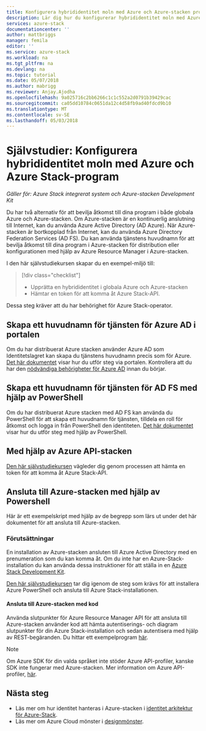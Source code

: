 ```yaml
---
title: Konfigurera hybrididentitet moln med Azure och Azure-stacken program | Microsoft Docs
description: Lär dig hur du konfigurerar hybrididentitet moln med Azure och Azure-stacken program.
services: azure-stack
documentationcenter: ''
author: mattbriggs
manager: femila
editor: ''
ms.service: azure-stack
ms.workload: na
ms.tgt_pltfrm: na
ms.devlang: na
ms.topic: tutorial
ms.date: 05/07/2018
ms.author: mabrigg
ms.reviewer: Anjay.Ajodha
ms.openlocfilehash: 9a025716c2bb6266c1c1c552a2d0791b39429cac
ms.sourcegitcommit: ca05dd10784c0651da12c4d58fb9ad40fdcd9b10
ms.translationtype: MT
ms.contentlocale: sv-SE
ms.lasthandoff: 05/03/2018
---
```

# <a name="tutorial-configure-hybrid-cloud-identity-with-azure-and-azure-stack-applications"></a>Självstudier: Konfigurera hybrididentitet moln med Azure och Azure Stack-program

*Gäller för: Azure Stack integrerat system och Azure-stacken Development Kit*

Du har två alternativ för att bevilja åtkomst till dina program i både globala Azure och Azure-stacken. Om Azure-stacken är en kontinuerlig anslutning till Internet, kan du använda Azure Active Directory (AD Azure). När Azure-stacken är bortkopplad från Internet, kan du använda Azure Directory Federation Services (AD FS). Du kan använda tjänstens huvudnamn för att bevilja åtkomst till dina program i Azure-stacken för distribution eller konfigurationen med hjälp av Azure Resource Manager i Azure-stacken. 

I den här självstudiekursen skapar du en exempel-miljö till:

> [!div class="checklist"]
> * Upprätta en hybrididentitet i globala Azure och Azure-stacken
> * Hämtar en token för att komma åt Azure Stack-API.

Dessa steg kräver att du har behörighet för Azure Stack-operator.

## <a name="create-a-service-principal-for-azure-ad-in-the-portal"></a>Skapa ett huvudnamn för tjänsten för Azure AD i portalen

Om du har distribuerat Azure stacken använder Azure AD som Identitetslagret kan skapa du tjänstens huvudnamn precis som för Azure. [Det här dokumentet](https://docs.microsoft.com/en-us/azure/azure-stack/user/azure-stack-create-service-principals#create-service-principal-for-azure-ad) visar hur du utför steg via portalen. Kontrollera att du har den [nödvändiga behörigheter för Azure AD](https://docs.microsoft.com/en-us/azure/azure-resource-manager/resource-group-create-service-principal-portal#required-permissions) innan du börjar.

## <a name="create-a-service-principal-for-ad-fs-using-powershell"></a>Skapa ett huvudnamn för tjänsten för AD FS med hjälp av PowerShell

Om du har distribuerat Azure stacken med AD FS kan använda du PowerShell för att skapa ett huvudnamn för tjänsten, tilldela en roll för åtkomst och logga in från PowerShell den identiteten. [Det här dokumentet](https://docs.microsoft.com/en-us/azure/azure-stack/user/azure-stack-create-service-principals#create-service-principal-for-ad-fs) visar hur du utför steg med hjälp av PowerShell.

## <a name="using-the-azure-stack-api"></a>Med hjälp av Azure API-stacken

[Den här självstudiekursen](https://docs.microsoft.com/en-us/azure/azure-stack/user/azure-stack-rest-api-use) vägleder dig genom processen att hämta en token för att komma åt Azure Stack-API.

## <a name="connect-to-azure-stack-using-powershell"></a>Ansluta till Azure-stacken med hjälp av Powershell

Här är ett exempelskript med hjälp av de begrepp som lärs ut under det här dokumentet för att ansluta till Azure-stacken.

### <a name="prerequisites"></a>Förutsättningar

En installation av Azure-stacken ansluten till Azure Active Directory med en prenumeration som du kan komma åt. Om du inte har en Azure-Stack-installation du kan använda dessa instruktioner för att ställa in en [Azure Stack Development Kit](https://docs.microsoft.com/en-us/azure/azure-stack/asdk/asdk-deploy).

[Den här självstudiekursen](https://docs.microsoft.com/en-us/azure/azure-stack/azure-stack-powershell-configure-quickstart) tar dig igenom de steg som krävs för att installera Azure PowerShell och ansluta till Azure Stack-installationen.

#### <a name="connect-to-azure-stack-using-code"></a>Ansluta till Azure-stacken med kod

Använda slutpunkter för Azure Resource Manager API för att ansluta till Azure-stacken använder kod att hämta autentiserings- och diagram slutpunkter för din Azure Stack-installation och sedan autentisera med hjälp av REST-begäranden. Du hittar ett exempelprogram [här](https://github.com/shriramnat/HybridARMApplication).

> [!note]  
Om Azure SDK för din valda språket inte stöder Azure API-profiler, kanske SDK inte fungerar med Azure-stacken. Mer information om Azure API-profiler, [här](https://docs.microsoft.com/da-dk/azure/azure-stack/user/azure-stack-version-profiles).

## <a name="next-steps"></a>Nästa steg

 - Läs mer om hur identitet hanteras i Azure-stacken i [identitet arkitektur för Azure-Stack](https://docs.microsoft.com/azure/azure-stack/azure-stack-identity-architecture).  
 - Läs mer om Azure Cloud mönster i [designmönster](https://docs.microsoft.com/azure/architecture/patterns).
